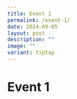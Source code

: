 ```yaml
---
title: Event 1
permalink: /event-1/
date: 2024-09-05
layout: post
description: ""
image: ""
variant: tiptap
---
```

<h1><strong>Event 1</strong></h1>
<p></p>